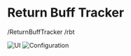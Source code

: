 # Return Buff Tracker

/ReturnBuffTracker
/rbt

![UI](https://gyazo.com/8bcecdcc8d7e74dd183c08dcb9117444)
![Configuration](https://gyazo.com/13bf0eef88880848a715aae35885ddc0)
